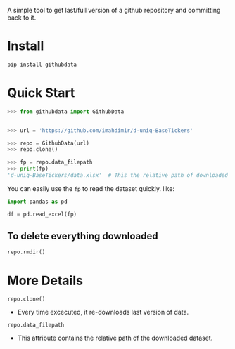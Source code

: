 A simple tool to get last/full version of a github repository and committing
back to
it.

# Install
```bash
pip install githubdata
```
# Quick Start

```python
>>> from githubdata import GithubData


>>> url = 'https://github.com/imahdimir/d-uniq-BaseTickers'

>>> repo = GithubData(url) 
>>> repo.clone()

>>> fp = repo.data_filepath
>>> print(fp)
'd-uniq-BaseTickers/data.xlsx'  # This the relative path of downloaded dataset
```

You can easily use the `fp` to read the dataset quickly. like:
```python
import pandas as pd

df = pd.read_excel(fp)
```

## To delete everything downloaded

```python
repo.rmdir()
```

# More Details

`repo.clone()`

- Every time excecuted, it re-downloads last version of data.

`repo.data_filepath`

- This attribute contains the relative path of the downloaded dataset.